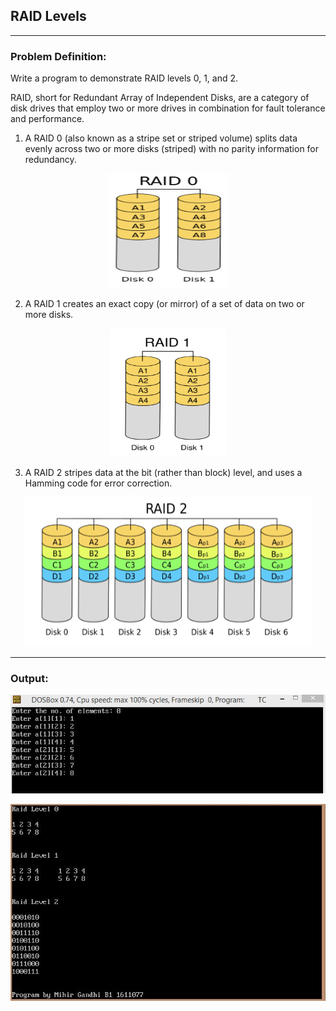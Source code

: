 ## RAID Levels

-----------------------------------------
### Problem Definition:
Write a program to demonstrate RAID levels 0, 1, and 2. 

RAID, short for Redundant Array of Independent Disks, are a category of disk drives that employ two or more drives in combination for fault tolerance and performance.

1. A RAID 0 (also known as a stripe set or striped volume) splits data evenly across two or more disks (striped) with no parity information for redundancy.
<p align="center">
    <img src="./example-1.png">
</p>

2. A RAID 1 creates an exact copy (or mirror) of a set of data on two or more disks. 
<p align="center">
    <img src="./example-2.png">
</p>

3. A RAID 2 stripes data at the bit (rather than block) level, and uses a Hamming code for error correction. 
<p align="center">
    <img src="./example-3.png">
</p>


------------------------------------------
### Output:

<p align="center">
    <img src="./output-1.jpg">
</p>

<p align="center">
    <img src="./output-2.jpg">
</p>



